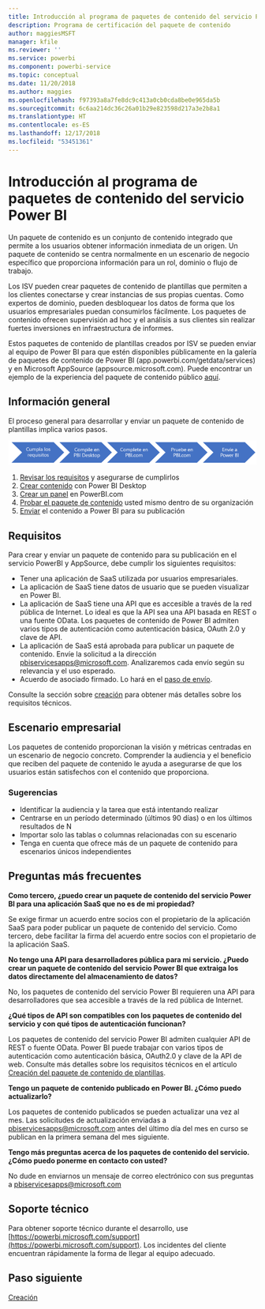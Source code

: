 ```yaml
---
title: Introducción al programa de paquetes de contenido del servicio Power BI
description: Programa de certificación del paquete de contenido
author: maggiesMSFT
manager: kfile
ms.reviewer: ''
ms.service: powerbi
ms.component: powerbi-service
ms.topic: conceptual
ms.date: 11/20/2018
ms.author: maggies
ms.openlocfilehash: f97393a8a7fe8dc9c413a0cb0cda8be0e965da5b
ms.sourcegitcommit: 6c6aa214dc36c26a01b29e823598d217a3e2b8a1
ms.translationtype: HT
ms.contentlocale: es-ES
ms.lasthandoff: 12/17/2018
ms.locfileid: "53451361"
---
```

# <a name="overview-of-the-power-bi-service-content-pack-program"></a>Introducción al programa de paquetes de contenido del servicio Power BI
Un paquete de contenido es un conjunto de contenido integrado que permite a los usuarios obtener información inmediata de un origen. Un paquete de contenido se centra normalmente en un escenario de negocio específico que proporciona información para un rol, dominio o flujo de trabajo.

Los ISV pueden crear paquetes de contenido de plantillas que permiten a los clientes conectarse y crear instancias de sus propias cuentas. Como expertos de dominio, pueden desbloquear los datos de forma que los usuarios empresariales puedan consumirlos fácilmente. Los paquetes de contenido ofrecen supervisión ad hoc y el análisis a sus clientes sin realizar fuertes inversiones en infraestructura de informes.

Estos paquetes de contenido de plantillas creados por ISV se pueden enviar al equipo de Power BI para que estén disponibles públicamente en la galería de paquetes de contenido de Power BI (app.powerbi.com/getdata/services) y en Microsoft AppSource (appsource.microsoft.com). Puede encontrar un ejemplo de la experiencia del paquete de contenido público [aquí](template-content-pack-experience.md).

## <a name="overview"></a>Información general
El proceso general para desarrollar y enviar un paquete de contenido de plantillas implica varios pasos.

 ![Proceso](media/service-content-pack-overview/developer-content-pack-overview.png)

1. [Revisar los requisitos](#requirements) y asegurarse de cumplirlos
2. [Crear contenido](template-content-pack-authoring.md#queries) con Power BI Desktop
3. [Crear un panel](template-content-pack-authoring.md#dashboard) en PowerBI.com
4. [Probar el paquete de contenido](template-content-pack-testing.md) usted mismo dentro de su organización
5. [Enviar](template-content-pack-testing.md#submission) el contenido a Power BI para su publicación

<a name="requirements"></a>

## <a name="requirements"></a>Requisitos
Para crear y enviar un paquete de contenido para su publicación en el servicio PowerBI y AppSource, debe cumplir los siguientes requisitos:

* Tener una aplicación de SaaS utilizada por usuarios empresariales.
* La aplicación de SaaS tiene datos de usuario que se pueden visualizar en Power BI.
* La aplicación de SaaS tiene una API que es accesible a través de la red pública de Internet. Lo ideal es que la API sea una API basada en REST o una fuente OData. Los paquetes de contenido de Power BI admiten varios tipos de autenticación como autenticación básica, OAuth 2.0 y clave de API. 
* La aplicación de SaaS está aprobada para publicar un paquete de contenido. Envíe la solicitud a la dirección pbiservicesapps@microsoft.com. Analizaremos cada envío según su relevancia y el uso esperado. 
* Acuerdo de asociado firmado. Lo hará en el [paso de envío](template-content-pack-testing.md#submission).

Consulte la sección sobre [creación](template-content-pack-authoring.md) para obtener más detalles sobre los requisitos técnicos.

## <a name="business-scenario"></a>Escenario empresarial
Los paquetes de contenido proporcionan la visión y métricas centradas en un escenario de negocio concreto. Comprender la audiencia y el beneficio que reciben del paquete de contenido le ayuda a asegurarse de que los usuarios están satisfechos con el contenido que proporciona.

### <a name="tips"></a>Sugerencias
* Identificar la audiencia y la tarea que está intentando realizar  
* Centrarse en un período determinado (últimos 90 días) o en los últimos resultados de N  
* Importar solo las tablas o columnas relacionadas con su escenario  
* Tenga en cuenta que ofrece más de un paquete de contenido para escenarios únicos independientes  

## <a name="frequently-asked-questions"></a>Preguntas más frecuentes
**Como tercero, ¿puedo crear un paquete de contenido del servicio Power BI para una aplicación SaaS que no es de mi propiedad?**

Se exige firmar un acuerdo entre socios con el propietario de la aplicación SaaS para poder publicar un paquete de contenido del servicio. Como tercero, debe facilitar la firma del acuerdo entre socios con el propietario de la aplicación SaaS.

**No tengo una API para desarrolladores pública para mi servicio. ¿Puedo crear un paquete de contenido del servicio Power BI que extraiga los datos directamente del almacenamiento de datos?**

No, los paquetes de contenido del servicio Power BI requieren una API para desarrolladores que sea accesible a través de la red pública de Internet.

**¿Qué tipos de API son compatibles con los paquetes de contenido del servicio y con qué tipos de autenticación funcionan?**

Los paquetes de contenido del servicio Power BI admiten cualquier API de REST o fuente OData. Power BI puede trabajar con varios tipos de autenticación como autenticación básica, OAuth2.0 y clave de la API de web. Consulte más detalles sobre los requisitos técnicos en el artículo [Creación del paquete de contenido de plantillas](template-content-pack-authoring.md#dashboard).

**Tengo un paquete de contenido publicado en Power BI. ¿Cómo puedo actualizarlo?**

Los paquetes de contenido publicados se pueden actualizar una vez al mes. Las solicitudes de actualización enviadas a [pbiservicesapps@microsoft.com](mailto:pbiservicesapps@microsoft.com) antes del último día del mes en curso se publican en la primera semana del mes siguiente.

**Tengo más preguntas acerca de los paquetes de contenido del servicio. ¿Cómo puedo ponerme en contacto con usted?**

No dude en enviarnos un mensaje de correo electrónico con sus preguntas a [pbiservicesapps@microsoft.com](mailto:pbiservicesapps@microsoft.com)

## <a name="support"></a>Soporte técnico
Para obtener soporte técnico durante el desarrollo, use [https://powerbi.microsoft.com/support](https://powerbi.microsoft.com/support). Los incidentes del cliente encuentran rápidamente la forma de llegar al equipo adecuado.

## <a name="next-step"></a>Paso siguiente
[Creación](template-content-pack-authoring.md)